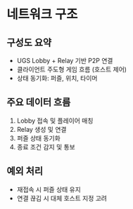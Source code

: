 ﻿# 네트워크 구조

## 구성도 요약

- UGS Lobby + Relay 기반 P2P 연결
- 클라이언트 주도형 게임 흐름 (호스트 제어)
- 상태 동기화: 퍼즐, 위치, 타이머

## 주요 데이터 흐름

1. Lobby 접속 및 플레이어 매칭
2. Relay 생성 및 연결
3. 퍼즐 상태 동기화
4. 종료 조건 감지 및 통보

## 예외 처리

- 재접속 시 퍼즐 상태 유지
- 연결 끊김 시 대체 호스트 지정 고려
